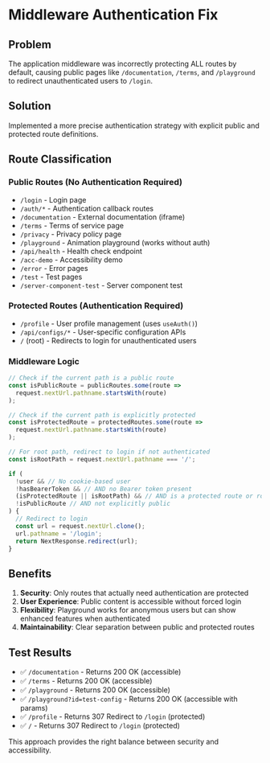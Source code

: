 # Middleware Authentication Fix

## Problem
The application middleware was incorrectly protecting ALL routes by default, causing public pages like `/documentation`, `/terms`, and `/playground` to redirect unauthenticated users to `/login`.

## Solution
Implemented a more precise authentication strategy with explicit public and protected route definitions.

## Route Classification

### Public Routes (No Authentication Required)
- `/login` - Login page
- `/auth/*` - Authentication callback routes
- `/documentation` - External documentation (iframe)
- `/terms` - Terms of service page
- `/privacy` - Privacy policy page
- `/playground` - Animation playground (works without auth)
- `/api/health` - Health check endpoint
- `/acc-demo` - Accessibility demo
- `/error` - Error pages
- `/test` - Test pages
- `/server-component-test` - Server component test

### Protected Routes (Authentication Required)
- `/profile` - User profile management (uses `useAuth()`)
- `/api/configs/*` - User-specific configuration APIs
- `/` (root) - Redirects to login for unauthenticated users

### Middleware Logic
```typescript
// Check if the current path is a public route
const isPublicRoute = publicRoutes.some(route => 
  request.nextUrl.pathname.startsWith(route)
);

// Check if the current path is explicitly protected
const isProtectedRoute = protectedRoutes.some(route => 
  request.nextUrl.pathname.startsWith(route)
);

// For root path, redirect to login if not authenticated
const isRootPath = request.nextUrl.pathname === '/';

if (
  !user && // No cookie-based user
  !hasBearerToken && // AND no Bearer token present
  (isProtectedRoute || isRootPath) && // AND is a protected route or root
  !isPublicRoute // AND not explicitly public
) {
  // Redirect to login
  const url = request.nextUrl.clone();
  url.pathname = '/login';
  return NextResponse.redirect(url);
}
```

## Benefits
1. **Security**: Only routes that actually need authentication are protected
2. **User Experience**: Public content is accessible without forced login
3. **Flexibility**: Playground works for anonymous users but can show enhanced features when authenticated
4. **Maintainability**: Clear separation between public and protected routes

## Test Results
- ✅ `/documentation` - Returns 200 OK (accessible)
- ✅ `/terms` - Returns 200 OK (accessible)
- ✅ `/playground` - Returns 200 OK (accessible)
- ✅ `/playground?id=test-config` - Returns 200 OK (accessible with params)
- ✅ `/profile` - Returns 307 Redirect to `/login` (protected)
- ✅ `/` - Returns 307 Redirect to `/login` (protected)

This approach provides the right balance between security and accessibility.

